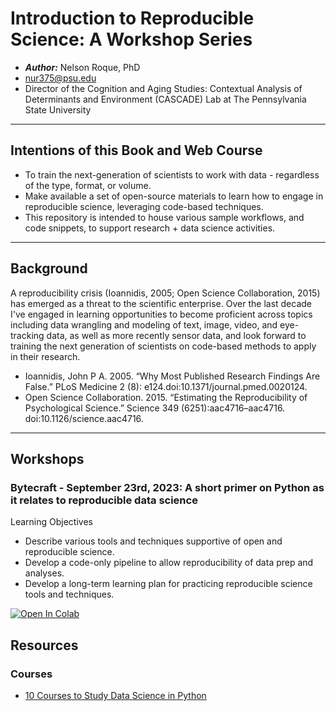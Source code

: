 # Introduction to Reproducible Science: A Workshop Series

  - ***Author:*** Nelson Roque, PhD
  - [nur375@psu.edu](nur375@psu.edu)
  - Director of the Cognition and Aging Studies: Contextual Analysis of Determinants and Environment (CASCADE) Lab at The Pennsylvania State University

-----

## Intentions of this Book and Web Course

  - To train the next-generation of scientists to work with data - regardless of the type, format, or volume.
  - Make available a set of open-source materials to learn how to engage in reproducible science, leveraging code-based techniques.
  - This repository is intended to house various sample workflows, and code snippets, to support research + data science activities.

-----

## Background

A reproducibility crisis (Ioannidis, 2005; Open Science Collaboration, 2015) has emerged as a threat to the scientific
enterprise. Over the last decade I've engaged in learning opportunities to become proficient across topics including
data wrangling and modeling of text, image, video, and eye-tracking data, as well as more recently sensor data, and
look forward to training the next generation of scientists on code-based methods to apply in their research.

  - Ioannidis, John P A. 2005. “Why Most Published Research Findings Are False.” PLoS Medicine 2 (8): e124.doi:10.1371/journal.pmed.0020124.
  - Open Science Collaboration. 2015. “Estimating the Reproducibility of Psychological Science.” Science 349 (6251):aac4716–aac4716. doi:10.1126/science.aac4716.

-----

## Workshops

### Bytecraft - September 23rd, 2023: A short primer on Python as it relates to reproducible data science
Learning Objectives
  - Describe various tools and techniques supportive of open and reproducible science.
  - Develop a code-only pipeline to allow reproducibility of data prep and analyses.
  - Develop a long-term learning plan for practicing reproducible science tools and techniques.

[![Open In Colab](https://colab.research.google.com/assets/colab-badge.svg)](https://colab.research.google.com/drive/1IVkssOJvS5KvEhUpOZNlpobFqZZdFttJ)


## Resources

### Courses

  - [10 Courses to Study Data Science in Python](https://www.geeksforgeeks.org/best-python-data-science-courses/)
